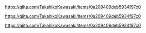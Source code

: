 

https://qiita.com/TakahikoKawasaki/items/0a209409deb5934f97c0

https://qiita.com/TakahikoKawasaki/items/0a209409deb5934f97c0

https://qiita.com/TakahikoKawasaki/items/0a209409deb5934f97c0
